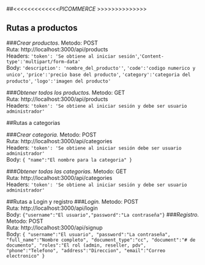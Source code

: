##<<<<<<<<<<<<<*PICOMMERCE* >>>>>>>>>>>>>>
## Rutas a productos
###*Crear productos.*
Metodo: POST\
Ruta: http://localhost:3000/api/products \
Headers: `'token': 'Se obtiene al iniciar sesión'`,`'Content-type':'multipart/form-data'` \
Body: `'description': 'nombre_del_producto''`, `'code':'codigo numerico y unico'`, `'price':'precio base del producto'`,
`'category':'categoria del producto'`, `'logo':'imagen del producto'` 

###*Obtener todos los productos.*
Metodo: GET\
Ruta: http://localhost:3000/api/products \
Headers: `'token': 'Se obtiene al iniciar sesión y debe ser usuario administrador'`

##Rutas a categorias

###*Crear categoria.*
Metodo: POST\
Ruta: http://localhost:3000/api/categories \
Headers: `'token': 'Se obtiene al iniciar sesión debe ser usuario administrador'` \
Body: `{
"name":"El nombre para la categoria"
}`

###*Obtener todas las categorias.*
Metodo: GET\
Ruta: http://localhost:3000/api/categories \
Headers: `'token': 'Se obtiene al iniciar sesión y debe ser usuario administrador'`

##Rutas a Login y registro
###*Login.*
Metodo: POST\
Ruta: http://localhost:3000/api/login \
Body: `{"username":"El usuario","password":"La contraseña"}`
###*Registro.*
Metodo: POST\
Ruta: http://localhost:3000/api/signup \
Body: 
`{
"username":"El usuario",
"password":"La contraseña",
"full_name":"Nombre completo",
"document_type":"cc",
"document":"# de documento",
"roles":"El rol (admin, reseller, pdv",
"phone":"Telefono",
"address":"Direccion",
"email":"Correo electronico"
}`

